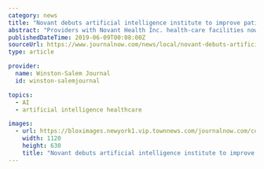 ```yaml
---
category: news
title: "Novant debuts artificial intelligence institute to improve patient care"
abstract: "Providers with Novant Health Inc. health-care facilities now have access to artificial intelligence assistance in preparing care to patients. The system said last week it has launched its Institute of Innovation & Artificial Intelligence with the goal of ..."
publishedDateTime: 2019-06-09T00:08:00Z
sourceUrl: https://www.journalnow.com/news/local/novant-debuts-artificial-intelligence-institute-to-improve-patient-care/article_9aae4981-ee32-5b8f-bf72-ed50ef0a4b6c.html
type: article

provider:
  name: Winston-Salem Journal
  id: winston-salemjournal

topics:
  - AI
  - artificial intelligence healthcare

images:
  - url: https://bloximages.newyork1.vip.townnews.com/journalnow.com/content/tncms/assets/v3/editorial/9/aa/9aae4981-ee32-5b8f-bf72-ed50ef0a4b6c/5cfc2d1374e50.preview.jpg?crop=1825%2C1027%2C0%2C54&amp;resize=1120%2C630&amp;order=crop%2Cresize
    width: 1120
    height: 630
    title: "Novant debuts artificial intelligence institute to improve patient care"
---
```

